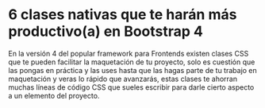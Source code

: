 # 6 clases nativas que te harán más productivo(a) en Bootstrap 4
En la versión 4 del popular framework para Frontends existen clases CSS que te pueden facilitar la maquetación de tu proyecto, solo es cuestión que las pongas en práctica y las uses hasta que las hagas parte de tu trabajo en maquetación y veras lo rápido que avanzarás, estas clases te ahorran muchas líneas de código CSS que sueles escribir para darle cierto aspecto a un elemento del proyecto.
